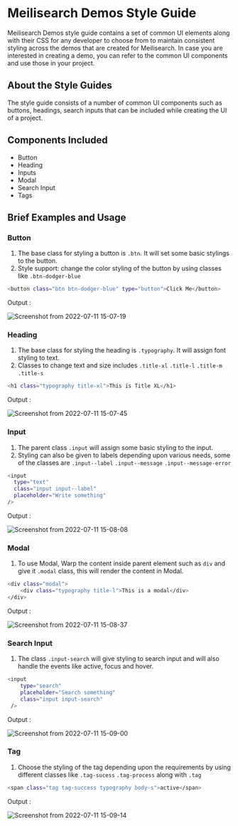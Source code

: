 # Meilisearch Demos Style Guide

Meilisearch Demos style guide contains a set of common UI elements along with their CSS for any developer to choose from to maintain consistent styling across the demos that are created for Meilisearch. In case you are interested in creating a demo, you can refer to the common UI components and use those in your project.

## About the Style Guides

The style guide consists of a number of common UI components such as buttons, headings, search inputs that can be included while creating the UI of a project.

## Components Included

- Button
- Heading
- Inputs
- Modal
- Search Input
- Tags

## Brief Examples and Usage

### Button

1. The base class for styling a button is `.btn`. It will set some basic stylings to the button.
2. Style support: change the color styling of the button by using classes like `.btn-dodger-blue`

```sh
<button class="btn btn-dodger-blue" type="button">Click Me</button>
```

Output :

![Screenshot from 2022-07-11 15-07-19](https://user-images.githubusercontent.com/64376712/178236035-083e0575-eb6c-4e13-8952-c19c9270cd8e.png)

### Heading

1. The base class for styling the heading is `.typography`. It will assign font styling to text.
2. Classes to change text and size includes `.title-xl` `.title-l` `.title-m` `.title-s`

```sh
<h1 class="typography title-xl">This is Title XL</h1>
```

Output :

![Screenshot from 2022-07-11 15-07-45](https://user-images.githubusercontent.com/64376712/178236110-32d14e90-9684-43b7-9ed3-c0776767aba9.png)

### Input

1.  The parent class `.input` will assign some basic styling to the input.
2.  Styling can also be given to labels depending upon various needs, some of the classes are `.input--label` `.input--message` `.input--message-error`

```sh
<input
  type="text"
  class="input input--label"
  placeholder="Write something"
/>
```

Output :

![Screenshot from 2022-07-11 15-08-08](https://user-images.githubusercontent.com/64376712/178236190-07504bfa-ced5-4c71-bd12-b05109e24884.png)

### Modal

1. To use Modal, Warp the content inside parent element such as `div` and give it `.modal` class, this will render the content in Modal.

```sh
<div class="modal">
    <div class="typography title-l">This is a modal</div>
</div>
```

Output :

![Screenshot from 2022-07-11 15-08-37](https://user-images.githubusercontent.com/64376712/178236255-d999514e-50f9-4960-9958-497ce207d1ed.png)

### Search Input

1. The class `.input-search` will give styling to search input and will also handle the events like active, focus and hover.

```sh
<input
    type="search"
    placeholder="Search something"
    class="input input-search"
 />
```

Output :

![Screenshot from 2022-07-11 15-09-00](https://user-images.githubusercontent.com/64376712/178236293-3bb79c1a-8960-4634-847f-991a245f7f35.png)

### Tag

1. Choose the styling of the tag depending upon the requirements by using different classes like
   `.tag-sucess` `.tag-process` along with `.tag`

```sh
<span class="tag tag-success typography body-s">active</span>
```

Output :

![Screenshot from 2022-07-11 15-09-14](https://user-images.githubusercontent.com/64376712/178236349-c88eeb11-ec81-4da0-90c9-54ab722d9efc.png)
